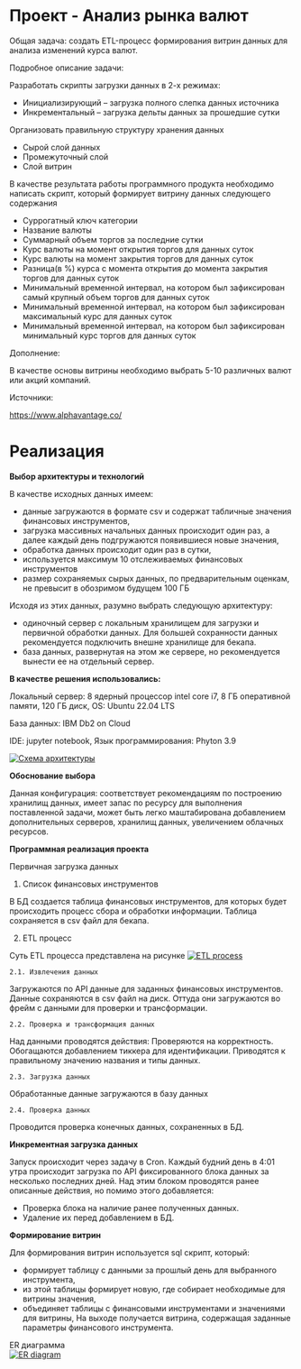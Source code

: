 # Проект - Анализ рынка валют

Общая задача: создать ETL-процесс формирования витрин данных для анализа изменений курса валют.

Подробное описание задачи:

Разработать скрипты загрузки данных в 2-х режимах:
-  Инициализирующий – загрузка полного слепка данных источника
-  Инкрементальный – загрузка дельты данных за прошедшие сутки

Организовать правильную структуру хранения данных

- Сырой слой данных
- Промежуточный слой
- Слой витрин

В качестве результата работы программного продукта необходимо написать скрипт, который формирует витрину данных следующего содержания

- Суррогатный ключ категории
- Название валюты
- Суммарный объем торгов за последние сутки
- Курс валюты на момент открытия торгов для данных суток
- Курс валюты на момент закрытия торгов для данных суток
- Разница(в %) курса с момента открытия до момента закрытия торгов для данных суток
- Минимальный временной интервал, на котором был зафиксирован самый крупный объем торгов для данных суток
- Минимальный временной интервал, на котором был зафиксирован максимальный курс для данных суток
- Минимальный временной интервал, на котором был зафиксирован минимальный курс торгов для данных суток

Дополнение:

В качестве основы витрины необходимо выбрать 5-10 различных валют или акций компаний.

Источники:

https://www.alphavantage.co/

# Реализация
**Выбор архитектуры и технологий**

В качестве исходных данных имеем:
- данные загружаются в формате csv и содержат табличные значения финансовых инструментов,
- загрузка массивных начальных данных происходит один раз, а далее каждый день подгружаются появившиеся новые значения,
- обработка данных происходит один раз в сутки,
- используется максимум 10 отслеживаемых финансовых инструментов 
- размер сохраняемых сырых данных, по предварительным оценкам, не превысит в обозримом будущем 100 ГБ

Исходя из этих данных, разумно выбрать следующую архитектуру:
- одиночный сервер с локальным хранилищем для загрузки и первичной обработки данных. Для большей сохранности данных рекомендуется подключить внешне хранилище для бекапа.
- база данных, развернутая на этом же сервере, но рекомендуется вынести ее на отдельный сервер.

**В качестве решения использовались:**

Локальный сервер:
8 ядерный процессор intel core i7,
8 ГБ оперативной памяти,
120 ГБ диск,
OS: Ubuntu 22.04 LTS

База данных:
IBM Db2 on Cloud

IDE: jupyter notebook,
Язык программирования: Phyton 3.9

[![Схема архитектуры](http://media5.cdnbase.com/media/uploads/file-2/schem1.png "Схема архитектуры")](http://media5.cdnbase.com/media/uploads/file-2/schem1.png "Схема архитектуры")

**Обоснование выбора**

Данная конфигурация:
соответствует рекомендациям по построению хранилищ данных,
имеет запас по ресурсу для выполнения поставленной задачи, 
может быть легко маштабирована добавлением дополнительных серверов,  хранилищ данных, увеличением облачных ресурсов. 

**Программная реализация проекта**

Первичная загрузка данных

1. Список финансовых инструментов

В БД создается таблица финансовых инструментов, для которых будет происходить процесс сбора и обработки информации. Таблица сохраняется в csv файл для бекапа. 

2. ETL процесс

Суть ETL процесса представлена на рисунке
[![ETL process](http://media5.cdnbase.com/media/uploads/file-2/ETL-process.png "ETL process")](http://media5.cdnbase.com/media/uploads/file-2/ETL-process.png "ETL process")
 
	2.1. Извлечения данных
	
Загружаются по API данные для заданных финансовых инструментов. Данные сохраняются в csv файл на диск. Оттуда они загружаются во фрейм с данными для проверки и трансформации.

	2.2. Проверка и трансформация данных
Над данными проводятся действия:
Проверяются  на корректность. 
Обогащаются добавлением тиккера для идентификации.
Приводятся к правильному значению названия и типы данных.

	2.3. Загрузка данных
Обработанные данные загружаются в базу данных

	2.4. Проверка данных
Проводится проверка конечных данных, сохраненных в БД.

**Инкрементная загрузка данных**

Запуск происходит через задачу в Cron.
Каждый будний день в 4:01 утра происходит загрузка по API фиксированного блока данных за несколько  последних дней. 
Над этим блоком проводятся ранее описанные действия, но  помимо этого добавляется:
- Проверка блока на наличие ранее полученных данных.
- Удаление их перед добавлением в БД.

**Формирование витрин**

Для формирования витрин используется sql скрипт, который:
- формирует таблицу с данными за прошлый день для выбранного инструмента,
- из этой таблицы формирует новую, где собирает необходимые для витрины значения,
- объединяет таблицы с финансовыми инструментами и значениями для витрины,
На выходе получается витрина, содержащая заданные параметры финансового инструмента.

ER диаграмма  
[![ER diagram](http://media5.cdnbase.com/media/uploads/file-2/ER-diagram1.png "ER diagram")](http://media5.cdnbase.com/media/uploads/file-2/ER-diagram1.png "ER diagram")


